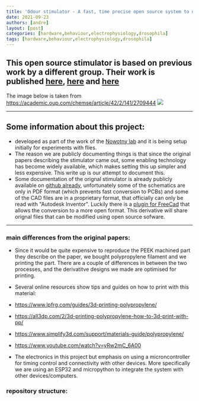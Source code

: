 ```yaml
---
title: 'Odour stimulator - A fast, time precise open source system to deliver odours. ' 
date: 2021-09-23 
authors: [andre] 
layout: [post] 
categories: [hardware,behaviour,electrophysiology,drosophila] 
tags: [hardware,behaviour,electrophysiology,drosophila] 
---
```





## This open source stimulator is based on previous work by a different group. Their work is published  [here](https://www.pnas.org/content/111/47/16925), [here](https://www.sciencedirect.com/science/article/pii/S2589004218300646) and [here](<https://academic.oup.com/chemse/article/42/2/141/2709444>)

The image below is taken from https://academic.oup.com/chemse/article/42/2/141/2709444
![](media/overview.jpeg)

--- 
## Some information about this project:

- developed as part of the work of the [Nowotny lab](https://www.sussex.ac.uk/research/centres/sussex-neuroscience/phd/4yearphd/supervisors/circuits-projects/thomas-nowotny-project) and it is being setup initially for experiments with flies. 
- The reason we are publicly documenting things is that since the original papers describing the stimulator came out, some enabling technology has become widely available, which makes setting this up simpler and less expensive. This write up is our attempt to document this.
- Some documentation of the orignal stimulator is already publicly available on [github already](https://github.com/grg2rsr/OlfactoryStimulator), unfortunately some of the schematics are only in PDF format (which prevents fast conversion to PCBs) and some of the CAD files are in a proprietary format, that officially can only be read with "Autodesk Inventor". Luckily there is a [plugin for FreeCad](https://github.com/jmplonka/InventorLoader/) that allows the conversion to a more open format.  This derivative will share orignal files that can be modified using open source sofware.



---

### main differences from the original papers:

- Since it would be quite expensive to reproduce the PEEK machined part they describe on the paper, we bought polypropylene filament and we printing the part. There are a couple of differences in between the two processes, and the derivatitve designs we made are optimised for printing. 
  
- Several online resources show tips and guides on how to print with this material:
 - https://www.lpfrg.com/guides/3d-printing-polypropylene/
 - https://all3dp.com/2/3d-printing-polypropylene-how-to-3d-print-with-pp/
 - https://www.simplify3d.com/support/materials-guide/polypropylene/
 - https://www.youtube.com/watch?v=yRw2mC_6A00 

- The electronics in this project but emphasis on using a microncontroller for timing control and connectivity with other devices. More specifically we are using an ESP32 and micropython to integrate the system with other devices/computers.
  

### repository structure:



